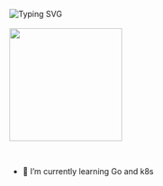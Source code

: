 ![Typing SVG](https://readme-typing-svg.herokuapp.com?color=%9bff3c&lines=fiber+optic+prison+cube+CEO+mindset+🤥)<BR></BR>
<img src="https://i.imgur.com/9B3PLXE.jpg" width="200" />

<br>

- 🤔 I’m currently learning Go and k8s  <br>

<!--
**MnzCrsh/MnzCrsh** is a ✨ _special_ ✨ repository because its `README.md` (this file) appears on your GitHub profile.

Here are some ideas to get you started:

- 🔭 I’m currently working on ...
- 🌱 I’m currently learning ...
- 👯 I’m looking to collaborate on ...
- 🤔 I’m looking for help with ...
- 💬 Ask me about ...
- 📫 How to reach me: ...
- 😄 Pronouns: ...
- ⚡ Fun fact: ...
-->
